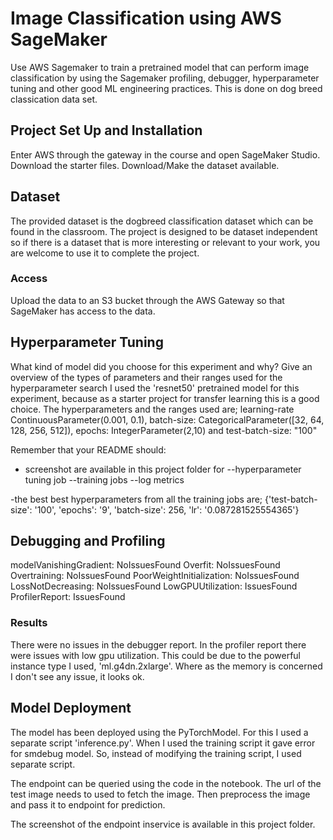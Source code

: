 # Image Classification using AWS SageMaker

Use AWS Sagemaker to train a pretrained model that can perform image classification by using the Sagemaker profiling, debugger, hyperparameter tuning and other good ML engineering practices. This is done on dog breed classication data set.

## Project Set Up and Installation
Enter AWS through the gateway in the course and open SageMaker Studio.
Download the starter files.
Download/Make the dataset available. 

## Dataset
The provided dataset is the dogbreed classification dataset which can be found in the classroom.
The project is designed to be dataset independent so if there is a dataset that is more interesting or relevant to your work, you are welcome to use it to complete the project.

### Access
Upload the data to an S3 bucket through the AWS Gateway so that SageMaker has access to the data. 

## Hyperparameter Tuning
What kind of model did you choose for this experiment and why? Give an overview of the types of parameters and their ranges used for the hyperparameter search
I used the 'resnet50' pretrained model for this experiment, because as a starter project for transfer learning this is a good choice.
The hyperparameters and the ranges used are; 
    learning-rate ContinuousParameter(0.001, 0.1),
    batch-size:   CategoricalParameter([32, 64, 128, 256, 512]),
    epochs:       IntegerParameter(2,10)
and test-batch-size: "100"

Remember that your README should:
- screenshot are available in this project folder for
    --hyperparameter tuning job
    --training jobs
    --log metrics
    
-the best best hyperparameters from all the training jobs are;
{'test-batch-size': '100',
 'epochs': '9',
 'batch-size': 256,
 'lr': '0.087281525554365'}


## Debugging and Profiling

modelVanishingGradient: NoIssuesFound
Overfit: NoIssuesFound
Overtraining: NoIssuesFound
PoorWeightInitialization: NoIssuesFound
LossNotDecreasing: NoIssuesFound
LowGPUUtilization: IssuesFound
ProfilerReport: IssuesFound

### Results
There were no issues in the debugger report.
In the profiler report there were issues with low gpu utilization.
This could be due to the powerful instance type I used, 'ml.g4dn.2xlarge'.
Where as the memory is concerned I don't see any issue, it looks ok.


## Model Deployment
The model has been deployed using the PyTorchModel. For this I used a separate script 'inference.py'. When I used the training script it gave error for smdebug model. So, instead of modifying the training script, I used separate script.

The endpoint can be queried using the code in the notebook. The url of the test image needs to used to fetch the image. Then preprocess the image and pass it to endpoint for prediction.

The screenshot of the endpoint inservice is available in this project folder.
